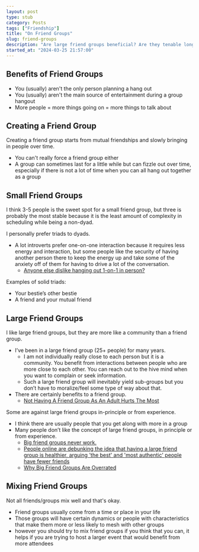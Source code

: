 ```yaml
---
layout: post
type: stub
category: Posts
tags: ["Friendship"]
title: "On Friend Groups"
slug: friend-groups
description: "Are large friend groups beneficial? Are they tenable long-term?"
started_at: "2024-03-25 21:57:00"
---
```


## Benefits of Friend Groups

* You (usually) aren't the only person planning a hang out 
* You (usually) aren't the main source of entertainment during a group hangout
* More people = more things going on = more things to talk about

## Creating a Friend Group

Creating a friend group starts from mutual friendships and slowly bringing in people over time.
* You can't really force a friend group either
* A group can sometimes last for a little while but can fizzle out over time, especially if there is not a lot of time when you can all hang out together as a group

## Small Friend Groups

I think 3-5 people is the sweet spot for a small friend group, but three is probably the most stable because it is the least amount of complexity in scheduling while being a non-dyad.

I personally prefer triads to dyads.
* A lot introverts prefer one-on-one interaction because it requires less energy and interaction, but some people like the security of having another person there to keep the energy up and take some of the anxiety off of them for having to drive a lot of the conversation.
    * [Anyone else dislike hanging out 1-on-1 in person?](https://www.reddit.com/r/introvert/comments/5cqrh5/anyone_else_dislike_hanging_out_1on1_in_person)

Examples of solid triads:
* Your bestie’s other bestie
* A friend and your mutual friend

## Large Friend Groups

I like large friend groups, but they are more like a community than a friend group.
* I’ve been in a large friend group (25+ people) for many years.
    * I am not individually really close to each person but it is a community. You benefit from interactions between people who are more close to each other. You can reach out to the hive mind when you want to complain or seek information.
    * Such a large friend group will inevitably yield sub-groups but you don’t have to moralize/feel some type of way about that.
* There are certainly benefits to a friend group.
    * [Not Having A Friend Group As An Adult Hurts The Most](https://www.refinery29.com/en-gb/no-friendship-group-adult)

Some are against large friend groups in-principle or from experience.
* I think there are usually people that you get along with more in a group
* Many people don’t like the concept of large friend groups, in principle or from experience.
    * [Big friend groups never work.](https://www.reddit.com/r/unpopularopinion/comments/ou319x/big_friend_groups_never_work)
    * [People online are debunking the idea that having a large friend group is healthier, arguing 'the best' and 'most authentic' people have fewer friends](https://www.businessinsider.com/tiktokers-debunk-large-friend-groups-authentic-people-few-friends-2024-1)
    * [Why Big Friend Groups Are Overrated](https://www.theodysseyonline.com/big-friend-group-overrated/8-you-arent-as-good-of-a-friend)

## Mixing Friend Groups

Not all friends/groups mix well and that's okay.
* Friend groups usually come from a time or place in your life
* Those groups will have certain dynamics or people with characteristics that make them more or less likely to mesh with other groups
* however you should try to mix friend groups if you think that you can, it helps if you are trying to host a larger event that would benefit from more attendees